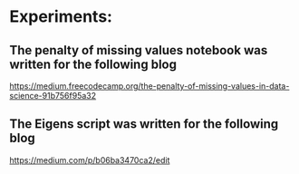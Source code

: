 # Experiments:

## The penalty of missing values notebook was written for the following blog
https://medium.freecodecamp.org/the-penalty-of-missing-values-in-data-science-91b756f95a32

## The Eigens script was written for the following blog
https://medium.com/p/b06ba3470ca2/edit
